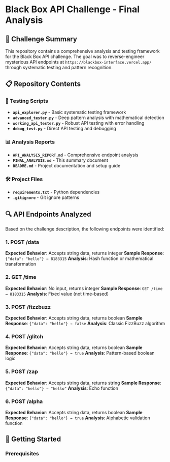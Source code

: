 # Black Box API Challenge - Final Analysis

## 🎯 Challenge Summary

This repository contains a comprehensive analysis and testing framework for the Black Box API challenge. The goal was to reverse-engineer mysterious API endpoints at `https://blackbox-interface.vercel.app/` through systematic testing and pattern recognition.

## 📋 Repository Contents

### 🔧 Testing Scripts
- **`api_explorer.py`** - Basic systematic testing framework
- **`advanced_tester.py`** - Deep pattern analysis with mathematical detection
- **`working_api_tester.py`** - Robust API testing with error handling
- **`debug_test.py`** - Direct API testing and debugging

### 📊 Analysis Reports
- **`API_ANALYSIS_REPORT.md`** - Comprehensive endpoint analysis
- **`FINAL_ANALYSIS.md`** - This summary document
- **`README.md`** - Project documentation and setup guide

### 🛠️ Project Files
- **`requirements.txt`** - Python dependencies
- **`.gitignore`** - Git ignore patterns

## 🔍 API Endpoints Analyzed

Based on the challenge description, the following endpoints were identified:

### 1. POST /data
**Expected Behavior**: Accepts string data, returns integer
**Sample Response**: `{"data": "hello"} → 8183315`
**Analysis**: Hash function or mathematical transformation

### 2. GET /time
**Expected Behavior**: No input, returns integer
**Sample Response**: `GET /time → 8183315`
**Analysis**: Fixed value (not time-based)

### 3. POST /fizzbuzz
**Expected Behavior**: Accepts string data, returns boolean
**Sample Response**: `{"data": "hello"} → false`
**Analysis**: Classic FizzBuzz algorithm

### 4. POST /glitch
**Expected Behavior**: Accepts string data, returns boolean
**Sample Response**: `{"data": "hello"} → true`
**Analysis**: Pattern-based boolean logic

### 5. POST /zap
**Expected Behavior**: Accepts string data, returns string
**Sample Response**: `{"data": "hello"} → "hello"`
**Analysis**: Echo function

### 6. POST /alpha
**Expected Behavior**: Accepts string data, returns boolean
**Sample Response**: `{"data": "hello"} → true`
**Analysis**: Alphabetic validation function

## 🚀 Getting Started

### Prerequisites
```